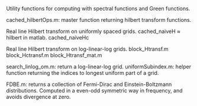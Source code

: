 Utility functions for computing with spectral functions and Green functions.

cached_hilbertOps.m: master function returning hilbert transform functions.

Real line Hilbert transform on uniformly spaced grids.
cached_naiveH ≈ hilbert in matlab.
cached_naiveHc

Real line Hilbert transform on log-linear-log grids.
block_Htransf.m
block_Hctransf.m
block_Htransf_mat.m

search_linlog_om.m: return a log-linear-log grid.
uniformSubindex.m: helper function returning the indices to longest uniform part of a grid.

FDBE.m: returns a collection of Fermi-Dirac and Einstein-Boltzmann distributions. Computed in a even-odd symmetric way in frequency, and avoids divergence at zero.
